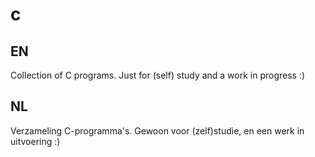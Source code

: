c
===

EN
---

Collection of C programs.
Just for (self) study and a work in progress :)

NL
---

Verzameling C-programma's.
Gewoon voor (zelf)studie, en een werk in uitvoering :)
